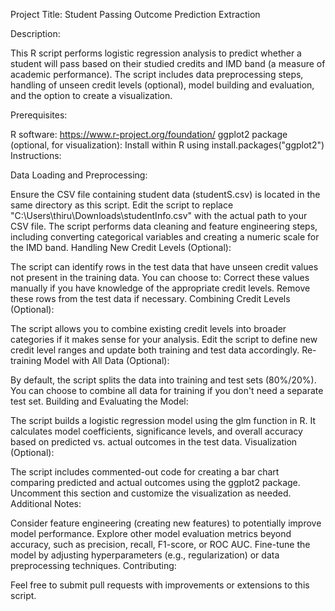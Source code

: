 Project Title: Student Passing Outcome Prediction Extraction

Description:

This R script performs logistic regression analysis to predict whether a student will pass based on their studied credits and IMD band (a measure of academic performance). The script includes data preprocessing steps, handling of unseen credit levels (optional), model building and evaluation, and the option to create a visualization.

Prerequisites:

R software: https://www.r-project.org/foundation/
ggplot2 package (optional, for visualization): Install within R using install.packages("ggplot2")
Instructions:

Data Loading and Preprocessing:

Ensure the CSV file containing student data (studentS.csv) is located in the same directory as this script.
Edit the script to replace "C:\\Users\\thiru\\Downloads\\studentInfo.csv" with the actual path to your CSV file.
The script performs data cleaning and feature engineering steps, including converting categorical variables and creating a numeric scale for the IMD band.
Handling New Credit Levels (Optional):

The script can identify rows in the test data that have unseen credit values not present in the training data.
You can choose to:
Correct these values manually if you have knowledge of the appropriate credit levels.
Remove these rows from the test data if necessary.
Combining Credit Levels (Optional):

The script allows you to combine existing credit levels into broader categories if it makes sense for your analysis.
Edit the script to define new credit level ranges and update both training and test data accordingly.
Re-training Model with All Data (Optional):

By default, the script splits the data into training and test sets (80%/20%).
You can choose to combine all data for training if you don't need a separate test set.
Building and Evaluating the Model:

The script builds a logistic regression model using the glm function in R.
It calculates model coefficients, significance levels, and overall accuracy based on predicted vs. actual outcomes in the test data.
Visualization (Optional):

The script includes commented-out code for creating a bar chart comparing predicted and actual outcomes using the ggplot2 package.
Uncomment this section and customize the visualization as needed.
Additional Notes:

Consider feature engineering (creating new features) to potentially improve model performance.
Explore other model evaluation metrics beyond accuracy, such as precision, recall, F1-score, or ROC AUC.
Fine-tune the model by adjusting hyperparameters (e.g., regularization) or data preprocessing techniques.
Contributing:

Feel free to submit pull requests with improvements or extensions to this script.
